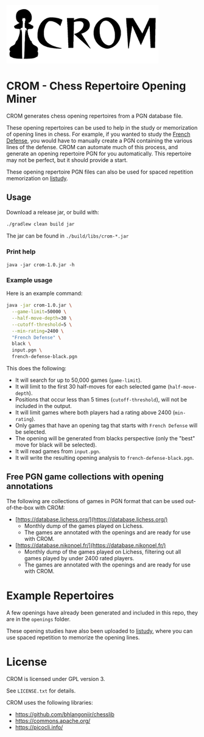![CROM Logo](./assets/crom_logo.png)

# CROM - Chess Repertoire Opening Miner

CROM generates chess opening repertoires from a PGN database file.

These opening repertoires can be used to help in the study or memorization of opening lines in chess. For example, if
you wanted to study the [French Defense](https://en.wikipedia.org/wiki/French_Defence), you would have to manually
create a PGN containing the various lines of the defense. CROM can automate much of this process, and generate an
opening repertoire PGN for you automatically. This repertoire may not be perfect, but it should provide a start.

These opening repertoire PGN files can also be used for spaced repetition memorization
on [listudy](https://listudy.org/en).

## Usage

Download a release jar, or build with:

```bash
./gradlew clean build jar
```

The jar can be found in `./build/libs/crom-*.jar`

### Print help

```
java -jar crom-1.0.jar -h
```

### Example usage

Here is an example command:

```bash
java -jar crom-1.0.jar \
  --game-limit=50000 \
  --half-move-depth=30 \
  --cutoff-threshold=5 \
  --min-rating=2400 \
  "French Defense" \
  black \
  input.pgn \
  french-defense-black.pgn
```

This does the following:

- It will search for up to 50,000 games (`game-limit`).
- It will limit to the first 30 half-moves for each selected game (`half-move-depth`).
- Positions that occur less than 5 times (`cutoff-threshold`), will not be included in the output.
- It will limit games where both players had a rating above 2400 (`min-rating`).
- Only games that have an opening tag that starts with `French Defense` will be selected.
- The opening will be generated from blacks perspective (only the "best" move for black will be selected).
- It will read games from `input.pgn`.
- It will write the resulting opening analysis to `french-defense-black.pgn`.

## Free PGN game collections with opening annotations

The following are collections of games in PGN format that can be used out-of-the-box with CROM:

- [https://database.lichess.org/](https://database.lichess.org/)
    - Monthly dump of the games played on Lichess.
    - The games are annotated with the openings and are ready for use with CROM.
- [https://database.nikonoel.fr/](https://database.nikonoel.fr/)
    - Monthly dump of the games played on Lichess, filtering out all games played by under 2400 rated players.
    - The games are annotated with the openings and are ready for use with CROM.

# Example Repertoires

A few openings have already been generated and included in this repo, they are in the `openings` folder.

These opening studies have also been uploaded to [listudy](https://listudy.org/en/profile/CROM), where you can use
spaced repetition to memorize the opening lines.

# License

CROM is licensed under GPL version 3.

See `LICENSE.txt` for details.

CROM uses the following libraries:

- https://github.com/bhlangonijr/chesslib
- https://commons.apache.org/
- https://picocli.info/